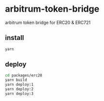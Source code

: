 # arbitrum-token-bridge
arbitrum token bridge for ERC20 &amp; ERC721

## install

```bash
yarn
```

## deploy

```bash
cd packages/erc20
yarn build
yarn deploy:1
yarn deploy:2
yarn deploy:3
```

